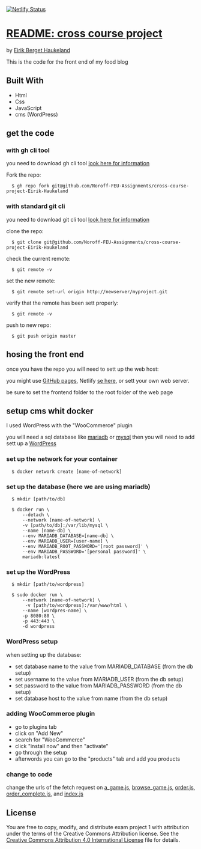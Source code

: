 [![Netlify Status](https://api.netlify.com/api/v1/badges/6cadece7-376e-4ed3-8df7-01112636b75b/deploy-status)](https://app.netlify.com/sites/joyful-halva-a4d44f/deploys)

# [README: cross course project](https://github.com/Noroff-FEU-Assignments/cross-course-project-Eirik-Haukeland)
by [Eirik Berget Haukeland](https://github.com/Eirik-Haukeland)

This is the code for the front end of my food blog

## Built With
- Html
- Css
- JavaScript
- cms (WordPress)

## get the code

### with gh cli tool
you need to download gh cli tool [look here for information](https://github.com/cli/cli#installation)

Fork the repo:
``` shell
  $ gh repo fork git@github.com/Noroff-FEU-Assignments/cross-course-project-Eirik-Haukeland
```

### with standard git cli
you need to download git cli tool [look here for information](https://git-scm.com/downloads)

clone the repo:
``` shell
  $ git clone git@github.com/Noroff-FEU-Assignments/cross-course-project-Eirik-Haukeland
```

check the current remote:
``` shell
  $ git remote -v
```

set the new remote:
``` shell
  $ git remote set-url origin http://newserver/myproject.git 
```

verify that the remote has been sett properly:
``` shell
  $ git remote -v
```

push to new repo:
```shell
  $ git push origin master
```

## hosing the front end
once you have the repo you will need to sett up the web host:

you might use [GitHub pages](https://docs.github.com/en/pages/getting-started-with-github-pages/creating-a-github-pages-site),
Netlify [se here](https://docs.netlify.com/get-started/), or
sett your own web server.

be sure to set the frontend folder to the root folder
of the web page

## setup cms whit docker
I used WordPress with the "WooCommerce" plugin

you will need a sql database like [mariadb](https://hub.docker.com/_/mariadb)
or [mysql](https://hub.docker.com/_/mysql) then you will
need to add sett up a [WordPress](https://hub.docker.com/_/wordpress)

### set up the network for your container
```shell
  $ docker network create [name-of-network]
```

### set up the database (here we are using mariadb)
```shell
  $ mkdir [path/to/db]

  $ docker run \
      --detach \
      --network [name-of-network] \
      -v [path/to/db]:/var/lib/mysql \
      --name [name-db] \
      --env MARIADB_DATABASE=[name-db] \
      --env MARIADB_USER=[user-name] \
      --env MARIADB_ROOT_PASSWORD='[root password]' \
      --env MARIADB_PASSWORD='[personal password]' \
      mariadb:latest
```

### set up the WordPress
```shell
  $ mkdir [path/to/wordpress]
  
  $ sudo docker run \
      --network [name-of-network] \
       -v [path/to/wordpress]:/var/www/html \
      --name [wordpres-name] \
      -p 8080:80 \
      -p 443:443 \
      -d wordpress
```

### WordPress setup
when setting up the database:
- set database name to the value from MARIADB_DATABASE (from the db setup)
- set username to the value from MARIADB_USER (from the db setup)
- set password to the value from MARIADB_PASSWORD (from the db setup)
- set database host to the value from name (from the db setup)

### adding WooCommerce plugin
- go to plugins tab
- click on "Add New"
- search for "WooCommerce"
- click "install now" and then "activate"
- go through the setup
- afterwords you can go to the "products" tab and add you 
products

### change to code
change the urls of the fetch request on
[a_game.js](frontend/js/a_game.js), [browse_game.js](frontend/js/browse_game.js), 
[order.js](frontend/js/order.js), [order_complete.js](frontend/js/order_complete.js),
and [index.js](frontend/js/index.js)

## License
You are free to copy, modify, and distribute exam project 1
with attribution under the terms of the Creative Commons
Attribution license. See the [Creative Commons Attribution
4.0 International License](http://creativecommons.org/licenses/by/4.0/) file
for details.
